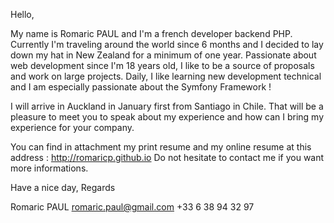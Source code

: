 Hello, 

My name is Romaric PAUL and I'm a french developer backend PHP. Currently I'm traveling around the world since 6 months and I decided to lay down my hat in New Zealand for a minimum of one year. Passionate about web development since I'm 18 years old, I like to be a source of proposals and work on large projects. Daily, I like learning new development technical and I am especially passionate about the Symfony Framework !

I will arrive in Auckland in January first from Santiago in Chile. That will be a pleasure to meet you to speak about my experience and how can I bring my experience for your company. 

You can find in attachment my print resume and my online resume at this address : http://romaricp.github.io 
Do not hesitate to contact me if you want more informations. 

Have a nice day, 
Regards

Romaric PAUL
romaric.paul@gmail.com
+33 6 38 94 32 97